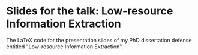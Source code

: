 # Slides for the talk: Low-resource Information Extraction
The LaTeX code for the presentation slides of my PhD dissertation defense entitled "Low-resource Information Extraction".
